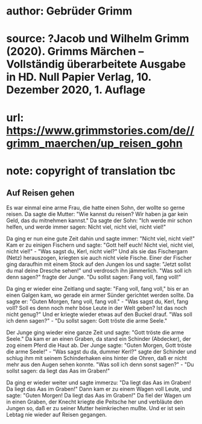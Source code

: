 # author: Gebrüder Grimm
# source: ?Jacob und Wilhelm Grimm (2020). Grimms Märchen – Vollständig überarbeitete Ausgabe in HD. Null Papier Verlag, 10. Dezember 2020, 1. Auflage
# url: https://www.grimmstories.com/de//grimm_maerchen/up_reisen_gohn
# note: copyright of translation tbc

## Auf Reisen gehen 

Es war einmal eine arme Frau, die hatte einen Sohn, der wollte so gerne
reisen. Da sagte die Mutter: "Wie kannst du reisen? Wir haben ja gar
kein Geld, das du mitnehmen kannst." Da sagte der Sohn: "Ich werde mir
schon helfen, und werde immer sagen: Nicht viel, nicht viel, nicht
viel!"

Da ging er nun eine gute Zeit dahin und sagte immer: "Nicht viel, nicht
viel!" Kam er zu einigen Fischern und sagte: "Gott helf euch! Nicht
viel, nicht viel, nicht viel!" - "Was sagst du, Kerl, nicht viel?"
Und als sie das Fischergarn (Netz) herauszogen, kriegten sie auch nicht
viele Fische. Einer der Fischer ging daraufhin mit einem Stock auf den
Jungen los und sagte: "Jetzt sollst du mal deine Dresche sehen!" und
verdrosch ihn jämmerlich. "Was soll ich denn sagen?" fragte der Junge.
"Du sollst sagen: Fang voll, fang voll!"

Da ging er wieder eine Zeitlang und sagte: "Fang voll, fang voll," bis
er an einen Galgen kam, wo gerade ein armer Sünder gerichtet werden
sollte. Da sagte er: "Guten Morgen, fang voll, fang voll." - "Was
sagst du, Kerl, fang voll? Soll es denn noch mehr böse Leute in der Welt
geben? Ist das noch nicht genug?" Und er kriegte wieder etwas auf den
Buckel drauf. "Was soll ich denn sagen?" - "Du sollst sagen: Gott
tröste die arme Seele."

Der Junge ging wieder eine ganze Zeit und sagte: "Gott tröste die arme
Seele." Da kam er an einen Graben, da stand ein Schinder (Abdecker),
der zog einem Pferd die Haut ab. Der Junge sagte: "Guten Morgen, Gott
tröste die arme Seele!" - "Was sagst du da, dummer Kerl?" sagte der
Schinder und schlug ihm mit seinem Schinderhaken eins hinter die Ohren,
daß er nicht mehr aus den Augen sehen konnte. "Was soll ich denn sonst
sagen?" - "Du sollst sagen: da liegt das Aas im Graben!"

Da ging er wieder weiter und sagte immerzu: "Da liegt das Aas im
Graben! Da liegt das Aas im Graben!" Dann kam er zu einem Wagen voll
Leute, und sagte: "Guten Morgen! Da liegt das Aas im Graben!" Da fiel
der Wagen um in einen Graben, der Knecht kriegte die Peitsche her und
verbläute den Jungen so, daß er zu seiner Mutter heimkriechen mußte. Und
er ist sein Lebtag nie wieder auf Reisen gegangen.
